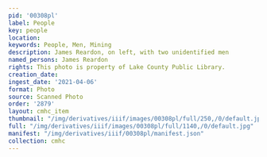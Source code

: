 ```yaml
---
pid: '00308pl'
label: People
key: people
location: 
keywords: People, Men, Mining
description: James Reardon, on left, with two unidentified men
named_persons: James Reardon
rights: This photo is property of Lake County Public Library.
creation_date: 
ingest_date: '2021-04-06'
format: Photo
source: Scanned Photo
order: '2879'
layout: cmhc_item
thumbnail: "/img/derivatives/iiif/images/00308pl/full/250,/0/default.jpg"
full: "/img/derivatives/iiif/images/00308pl/full/1140,/0/default.jpg"
manifest: "/img/derivatives/iiif/00308pl/manifest.json"
collection: cmhc
---
```

